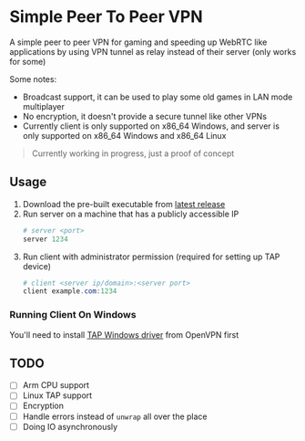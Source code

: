 # Simple Peer To Peer VPN

A simple peer to peer VPN for gaming and speeding up WebRTC like applications by using VPN tunnel as relay instead of their server (only works for some)

Some notes:

- Broadcast support, it can be used to play some old games in LAN mode multiplayer
- No encryption, it doesn't provide a secure tunnel like other VPNs
- Currently client is only supported on x86_64 Windows, and server is only supported on x86_64 Windows and x86_64 Linux

> Currently working in progress, just a proof of concept

## Usage

1. Download the pre-built executable from [latest release](https://github.com/Legend-Master/simple-p2p-vpn/releases/latest)
2. Run server on a machine that has a publicly accessible IP
   ```powershell
   # server <port>
   server 1234
   ```
3. Run client with administrator permission (required for setting up TAP device)
   ```powershell
   # client <server ip/domain>:<server port>
   client example.com:1234
   ```

### Running Client On Windows

You'll need to install [TAP Windows driver](https://build.openvpn.net/downloads/releases/latest.bak/tap-windows-latest-stable.exe) from OpenVPN first

## TODO

- [ ] Arm CPU support
- [ ] Linux TAP support
- [ ] Encryption
- [ ] Handle errors instead of `unwrap` all over the place
- [ ] Doing IO asynchronously
